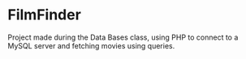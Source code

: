 # FilmFinder
Project made during the Data Bases class, using PHP to connect to a MySQL server and fetching movies using queries.
